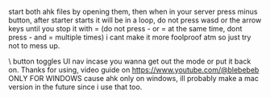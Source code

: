 start both ahk files by opening them, then when in your server press minus button, after starter starts it will be in a loop, do not press wasd or the arrow keys until you stop it with =  (do not press - or = at the same time, dont press - and = multiple times) i cant make it more foolproof atm so just try not to mess up.

\ button toggles UI nav incase you wanna get out the mode or put it back on.
Thanks for using, video guide on https://www.youtube.com/@blebebeb
ONLY FOR WINDOWS cause ahk only on windows, ill probably make a mac version in the future since i use that too.
